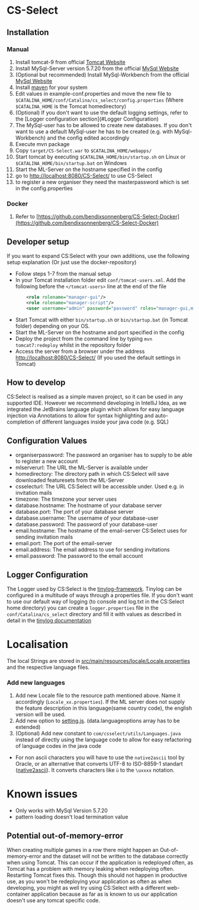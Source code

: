 # CS-Select

## Installation
### Manual
1. Install tomcat-9 from official [Tomcat Website](http://tomcat.apache.org/)
1. Install MySql-Server version 5.7.20 from the official [MySql Website](https://downloads.mysql.com/archives/installer/)
1. (Optional but recommended) Install MySql-Workbench from the official [MySql Website](https://dev.mysql.com/downloads/workbench/)
1. Install [maven](https://maven.apache.org/) for your system
1. Edit values in example-conf.properties and move the new file to `$CATALINA_HOME/conf/Catalina/cs_select/config.properties`
   (Where `$CATALINA_HOME` is the Tomcat homedirectory)
1. (Optional) If you don't want to use the default logging settings, refer to the [Logger configuration section](#Logger Configuration)
1. The MySql-user has to be allowed to create new databases. If you don't want to use a default MySql-user he has to be
   created (e.g. with MySql-Workbench) and the config edited accordingly
1. Execute mvn package
1. Copy `target/CS-Select.war` to `$CATALINA_HOME/webapps/`
1. Start tomcat by executing `$CATALINA_HOME/bin/startup.sh` on Linux or `$CATALINA_HOME/bin/startup.bat` on Windows
1. Start the ML-Server on the hostname specified in the config
1. go to [http://localhost:8080/CS-Select/](http://localhost:8080/CS-Select/) to use CS-Select
1. to register a new organiser they need the masterpassword which is set in the config.properties
### Docker
1. Refer to [https://github.com/bendixsonnenberg/CS-Select-Docker](https://github.com/bendixsonnenberg/CS-Select-Docker)

## Developer setup
If you want to expand CS:Select with your own additions, use the following setup explanation (Or just use the docker-repository)
- Follow steps 1-7 from the manual setup
- In your Tomcat installation folder edit `conf/tomcat-users.xml`.
    Add the following before the `</tomcat-users>` line at the end of the file
    ``` xml
        <role rolename="manager-gui"/>
        <role rolename="manager-script"/>
        <user username="admin" password="password" roles="manager-gui,manager-script" />
    ```
- Start Tomcat with either `bin/startup.sh` or `bin/startup.bat` (in Tomcat folder) depending on your OS.
- Start the ML-Server on the hostname and port specified in the config
- Deploy the project from the command line by typing `mvn tomcat7:redeploy` whilst in the repository folder
- Access the server from a browser under the address [http://localhost:8080/CS-Select/](http://localhost:8080/CS-Select/) (If you used the default settings in
 Tomcat)
 
 ## How to develop
 CS:Select is realised as a simple maven project, so it can be used in any supported IDE. However we recommend
 developing in IntelliJ Idea, as we integrated the JetBrains language plugin which allows for easy language injection
 via Annotations to allow for syntax highlighting and auto-completion of different languages inside your java code
 (e.g. SQL)
 ## Configuration Values
 - organiserpassword: The password an organiser has to supply to be able to register a new account
 - mlserverurl: The URL the ML-Server is available under
 - homedirectory: The directory path in which CS:Select will save downloaded featuresets from the ML-Server
 - csselecturl: The URL CS:Select will be accessible under. Used e.g. in invitation mails
 - timezone: The timezone your server uses
 - database.hostname: The hostname of your database server
 - database.port: The port of your database server
 - database.username: The username of your database-user
 - database.password: The password of your database-user
 - email.hostname: The hostname of the email-server CS:Select uses for sending invitation mails
 - email.port: The port of the email-server
 - email.address: The email address to use for sending invitations
 - email.password: The password to the email account
 
 ## Logger Configuration
 The Logger used by CS:Select is the [tinylog-framework](https://tinylog.org/). Tinylog can be configured in a multitude
 of ways through a properties file. If you don't want to use our default way of logging (to console and log.txt in the
 CS:Select home directory) you can create a `logger.properties` file in the `conf/Catalina/cs_select` directory and fill
 it with values as described in detail in the [tinylog documentation](https://tinylog.org/configuration#settings)
 
 # Localisation
 The local Strings are stored in [src/main/resources/locale/Locale.properties](src/main/resources/locale/Locale.properties) and the 
 respective language files. 
 ### Add new languages 
 1. Add new Locale file to the resource path mentioned above. Name it accordingly (`Locale_xx.properties`). If the ML server does not supply the feature description in this language(same country code), the english version will be used.
 2. Add new option to [setting.js](src/main/webapp/src/js/settings.js). (data.languageoptions array has to be extended)
 3. (Optional) Add new constant to `com/csselect/utils/Languages.java` instead of directly using the language code to allow for easy refactoring of language codes in the java code
 
 - For non ascii characters you will have to use the `native2ascii` tool by Oracle, or an alternative that converts UTF-8 to ISO-8859-1 standart ([native2ascii](https://docs.oracle.com/javase/7/docs/technotes/tools/windows/native2ascii.html)).
 It converts characters like `ü` to the `\uxxxx` notation.
 
 # Known issues
 - Only works with MySql Version 5.7.20
 - pattern loading doesn't load termination value
 ## Potential out-of-memory-error
 When creating multiple games in a row there might happen an Out-of-memory-error and the dataset will not be written to
 the database correctly when using Tomcat. This can occur if the application is redeployed often, as Tomcat has a problem
 with memory leaking when redeploying often. Restarting Tomcat fixes this. Though this should not happen in productive use, 
 as you won't be redeploying your application as often as when developing, you might as well try using CS:Select with a
 different web-container application because as far as is known to us our application doesn't use any tomcat specific code.
